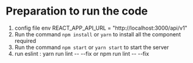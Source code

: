 # Preparation to run the code

1. config file env
   REACT_APP_API_URL = "http://localhost:3000/api/v1"
2. Run the command `npm install` or `yarn` to install all the component required
3. Run the command `npm start` or `yarn start` to start the server
4. run eslint : yarn run lint -- --fix or npm run lint -- --fix
